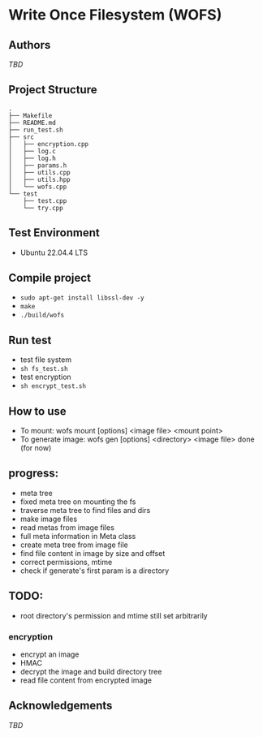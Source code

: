# Write Once Filesystem (WOFS)

## Authors

*TBD*

## Project Structure

```
.
├── Makefile
├── README.md
├── run_test.sh
├── src
│   ├── encryption.cpp
│   ├── log.c
│   ├── log.h
│   ├── params.h
│   ├── utils.cpp
│   ├── utils.hpp
│   └── wofs.cpp
└── test
    ├── test.cpp
    └── try.cpp
```
## Test Environment
+ Ubuntu 22.04.4 LTS

## Compile project
+ `sudo apt-get install libssl-dev -y`
+ `make`
+ `./build/wofs`

## Run test
+ test file system
+ `sh fs_test.sh`
+ test encryption
+ `sh encrypt_test.sh`

## How to use

+ To mount: wofs mount [options] \<image file> \<mount point>
+ To generate image: wofs gen [options] \<directory> \<image file>
done (for now)

## progress: 

+ meta tree
+ fixed meta tree on mounting the fs
+ traverse meta tree to find files and dirs
+ make image files
+ read metas from image files
+ full meta information in Meta class
+ create meta tree from image file
+ find file content in image by size and offset 
+ correct permissions, mtime
+ check if generate's first param is a directory

## TODO:
+ root directory's permission and mtime still set arbitrarily

### encryption

+ encrypt an image
+ HMAC
+ decrypt the image and build directory tree
+ read file content from encrypted image 


## Acknowledgements
*TBD*


